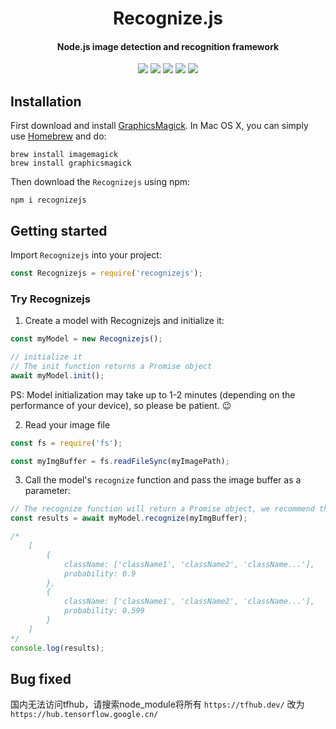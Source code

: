 <div align="center">
    <h1>Recognize.js</h1>
    <h4>Node.js image detection and recognition framework</h4>
    <img src='https://img.shields.io/travis/18510047382/recognizejs'>
    <img src='https://img.shields.io/npm/dt/recognizejs'>
    <img src='https://img.shields.io/github/downloads/18510047382/recognizejs/total'>
    <img src='https://img.shields.io/github/license/18510047382/recognizejs'>
    <img src='https://img.shields.io/npm/v/recognizejs'>
</div>

## Installation
First download and install [GraphicsMagick](http://www.graphicsmagick.org/). In Mac OS X, you can simply use [Homebrew](https://brew.sh/) and do:

```shell
brew install imagemagick
brew install graphicsmagick
```

Then download the `Recognizejs` using npm:

```shell
npm i recognizejs
```

## Getting started
Import `Recognizejs` into your project:

```javascript
const Recognizejs = require('recognizejs');
```

### Try Recognizejs
1. Create a model with Recognizejs and initialize it:

```javascript
const myModel = new Recognizejs();

// initialize it
// The init function returns a Promise object
await myModel.init();
```

PS: Model initialization may take up to 1-2 minutes (depending on the performance of your device), so please be patient. :wink:

2. Read your image file

```javascript
const fs = require('fs');

const myImgBuffer = fs.readFileSync(myImagePath);
```

3. Call the model's `recognize` function and pass the image buffer as a parameter:

```javascript
// The recognize function will return a Promise object, we recommend that you use await statement to get the return value.
const results = await myModel.recognize(myImgBuffer);

/*
    [
        {
            className: ['className1', 'className2', 'className...'],
            probability: 0.9
        },
        {
            className: ['className1', 'className2', 'className...'],
            probability: 0.599
        }
    ]
*/
console.log(results);
```

## Bug fixed
国内无法访问tfhub，请搜索node_module将所有 `https://tfhub.dev/` 改为 `https://hub.tensorflow.google.cn/`
